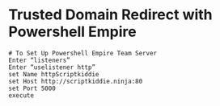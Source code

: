 # Trusted Domain Redirect with Powershell Empire

```
# To Set Up Powershell Empire Team Server
Enter “listeners”
Enter “uselistener http”
set Name httpScriptkiddie
set Host http://scriptkiddie.ninja:80
set Port 5000
execute
```
